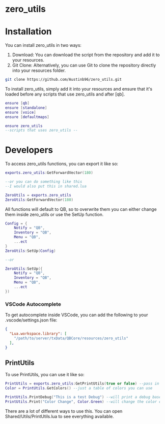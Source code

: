 # zero_utils
# Installation

You can install zero_utils in two ways:
1. Download: You can download the script from the repository and add it to your resources.
2. Git Clone: Alternatively, you can use Git to clone the repository directly into your resources folder.
```bash
git clone https://github.com/Austinb96/zero_utils.git
```

To install zero_utils, simply add it into your resources and ensure that it's loaded before any scripts that use zero_utils and after [qb].
```lua
ensure [qb]
ensure [standalone]
ensure [voice]
ensure [defaultmaps]

ensure zero_utils
--scripts that uses zero_utils --
```


# Developers

To access zero_utils functions, you can export it like so:
```lua
exports.zero_utils:GetForwardVector(180)

--or you can do something like this
--I would also put this in shared.lua

ZeroUtils = exports.zero_utils
ZeroUtils:GetForwardVector(180)
```

All functions will default to QB, so to overwrite them you can either change them inside zero_utils or use the SetUp function.
```lua
Config = {
    Notify = "QB",
    Inventory = "QB",
    Menu = "QB",
    ...ect
}
ZeroUtils:SetUp(Config)

--or

ZeroUtils:SetUp({
    Notify = "QB",
    Inventory = "QB",
    Menu = "QB",
    ...ect
})
```
### VSCode Autocomplete

To get autocomplete inside VSCode, you can add the following to your .vscode/settings.json file:
```json
{
  "Lua.workspace.library": [
    "/path/to/server/txData/QBCore/resources/zero_utils"
  ],
}
```

## PrintUtils
To use PrintUtils, you can use it like so:
```lua
PrintUtils = exports.zero_utils:GetPrintUtils(true or false) --pass in your bool for any debug
Color = PrintUtils.GetColors() --just a table of colors you can use

PrintUtils.PrintDebug("This is a test Debug") --will print a debug based off the bool you passed in earlier
PrintUtils.Print("Color Change", Color.Green) --will change the color of text to Green
```

There are a lot of different ways to use this. You can open Shared/Utils/PrintUtils.lua to see everything available.








